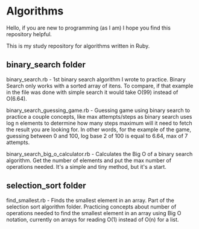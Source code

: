 # Algorithms

Hello, if you are new to programming (as I am) I hope you find this repository helpful.

This is my study repository for algorithms written in Ruby.

## binary_search folder

binary_search.rb - 1st binary search algorithm I wrote to practice. Binary Search only works with a sorted array of itens. To compare, if that example in the file was done with simple search it would take O(99) instead of O(6.64).

binary_search_guessing_game.rb - Guessing game using binary search to practice a couple concepts, like max attempts/steps as binary search uses log n elements to determine how many steps maximum will it need to fetch the result you are looking for. In other words, for the example of the game, guessing between 0 and 100, log base 2 of 100 is equal to 6.64, max of 7 attempts. 

binary_search_big_o_calculator.rb - Calculates the Big O of a binary search algorithm. Get the number of elements and put the max number of operations needed. It's a simple and tiny method, but it's a start.

## selection_sort folder

find_smallest.rb - Finds the smallest element in an array. Part of the selection sort algorithm folder. Practicing concepts about number of operations needed to find the smallest element in an array using Big O notation, currently on arrays for reading O(1) instead of O(n) for a list. 
